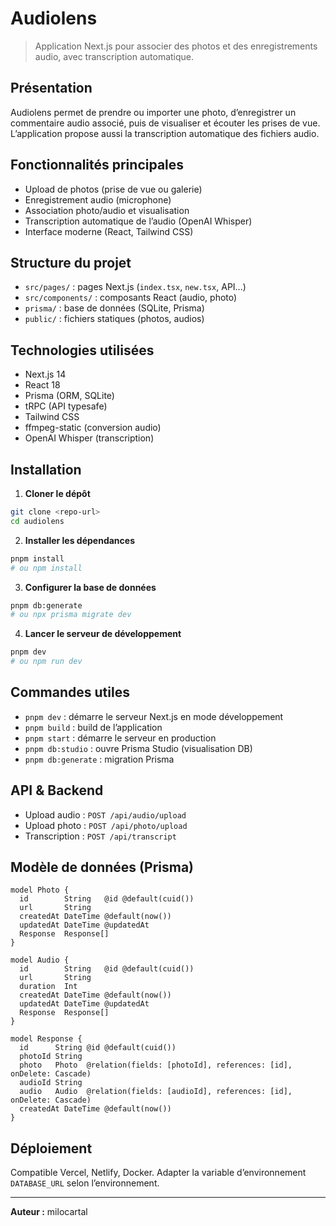 
# Audiolens

> Application Next.js pour associer des photos et des enregistrements audio, avec transcription automatique.

## Présentation

Audiolens permet de prendre ou importer une photo, d’enregistrer un commentaire audio associé, puis de visualiser et écouter les prises de vue. L’application propose aussi la transcription automatique des fichiers audio.

## Fonctionnalités principales

- Upload de photos (prise de vue ou galerie)
- Enregistrement audio (microphone)
- Association photo/audio et visualisation
- Transcription automatique de l’audio (OpenAI Whisper)
- Interface moderne (React, Tailwind CSS)

## Structure du projet

- `src/pages/` : pages Next.js (`index.tsx`, `new.tsx`, API...)
- `src/components/` : composants React (audio, photo)
- `prisma/` : base de données (SQLite, Prisma)
- `public/` : fichiers statiques (photos, audios)

## Technologies utilisées

- Next.js 14
- React 18
- Prisma (ORM, SQLite)
- tRPC (API typesafe)
- Tailwind CSS
- ffmpeg-static (conversion audio)
- OpenAI Whisper (transcription)

## Installation

1. **Cloner le dépôt**

  ```bash
  git clone <repo-url>
  cd audiolens
  ```

2. **Installer les dépendances**

  ```bash
  pnpm install
  # ou npm install
  ```

3. **Configurer la base de données**

  ```bash
  pnpm db:generate
  # ou npx prisma migrate dev
  ```

4. **Lancer le serveur de développement**

  ```bash
  pnpm dev
  # ou npm run dev
  ```

## Commandes utiles

- `pnpm dev` : démarre le serveur Next.js en mode développement
- `pnpm build` : build de l’application
- `pnpm start` : démarre le serveur en production
- `pnpm db:studio` : ouvre Prisma Studio (visualisation DB)
- `pnpm db:generate` : migration Prisma

## API & Backend

- Upload audio : `POST /api/audio/upload`
- Upload photo : `POST /api/photo/upload`
- Transcription : `POST /api/transcript`

## Modèle de données (Prisma)

```prisma
model Photo {
  id        String   @id @default(cuid())
  url       String
  createdAt DateTime @default(now())
  updatedAt DateTime @updatedAt
  Response  Response[]
}

model Audio {
  id        String   @id @default(cuid())
  url       String
  duration  Int
  createdAt DateTime @default(now())
  updatedAt DateTime @updatedAt
  Response  Response[]
}

model Response {
  id      String @id @default(cuid())
  photoId String
  photo   Photo  @relation(fields: [photoId], references: [id], onDelete: Cascade)
  audioId String
  audio   Audio  @relation(fields: [audioId], references: [id], onDelete: Cascade)
  createdAt DateTime @default(now())
}
```

## Déploiement

Compatible Vercel, Netlify, Docker. Adapter la variable d’environnement `DATABASE_URL` selon l’environnement.

---

**Auteur :** milocartal
